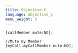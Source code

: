```yaml
---
title: Objective-C
language: objective_c
menu_weight: 5
---
```


```objective_c
[callMember mute:NO];

//Mute my Member
[myCall.myCallMember mute:NO];

```
